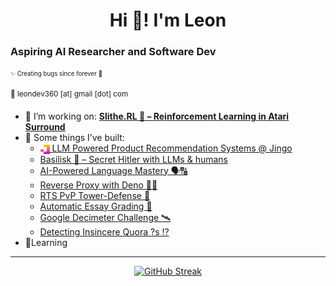 <h1 align="center">Hi 🌊! I'm Leon</h1>

<h3 align="left">Aspiring AI Researcher and Software Dev</h3>

<sub><sup>✨ Creating bugs since forever 🐞</sup></sub>

<sup>💌 leondev360 [at] gmail [dot] com</sup>

- 🔭 I’m working on: **[Slithe.RL 🐍 – Reinforcement Learning in Atari Surround](https://github.com/LLeon360/Slithe.RL)**
- 👀 Some things I’ve built:
  - <a href="https://www.jingo.app"><img src="assets/logos/jingo_logo.svg" width="15" height="15" style="vertical-align:middle;" /> LLM Powered Product Recommendation Systems @ Jingo</a>
  - [Basilisk 🦎 – Secret Hitler with LLMs & humans](https://github.com/LLeon360/Secret-H-AI)
  - [AI-Powered Language Mastery 🗣🔠](https://devpost.com/software/lingsim)
  - [Reverse Proxy with Deno 🐱‍🐉](https://github.com/pbrucla/reverse_proxy_group2)
  - [RTS PvP Tower-Defense 🤺](https://github.com/LLeon360/Untitled-ENGR96A-Game)
  - [Automatic Essay Grading 📝](https://github.com/LLeon360/automated-essay-scoring)
  - [Google Decimeter Challenge 🛰](https://github.com/LLeon360/Google-Decimeter-Challenge-23)
  - [Detecting Insincere Quora ?s ⁉](https://github.com/LLeon360/aiprojects-nlp-quora-questions)
- 🌱Learning 

---

<p align="center">
  <a href="https://git.io/streak-stats">
    <img src="https://streak-stats.demolab.com?user=LLeon360&theme=dracula&mode=weekly&card_width=550&card_height=180" alt="GitHub Streak" />
  </a>
</p>
